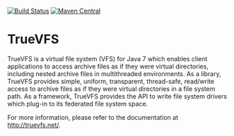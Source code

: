 [![Build Status](https://api.travis-ci.org/christian-schlichtherle/truevfs.svg)](https://travis-ci.org/christian-schlichtherle/truevfs)
[![Maven Central](https://img.shields.io/maven-central/v/net.java.truevfs/truevfs.svg)](http://search.maven.org/#search%7Cga%7C1%7Cg%3A%22net.java.truevfs%22)

# TrueVFS

TrueVFS is a virtual file system (VFS) for Java 7 which enables client applications to access archive files as if they 
were virtual directories, including nested archive files in multithreaded environments.
As a library, TrueVFS provides simple, uniform, transparent, thread-safe, read/write access to archive files as if they 
were virtual directories in a file system path.
As a framework, TrueVFS provides the API to write file system drivers which plug-in to its federated file system space.

For more information, please refer to the documentation at http://truevfs.net/.
